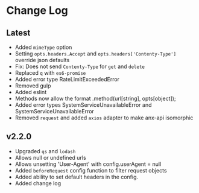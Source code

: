 # Change Log

## Latest

* Added `mimeType` option
* Setting `opts.headers.Accept` and `opts.headers['Contenty-Type']` override json defaults
* Fix: Does not send `Contenty-Type` for `get` and `delete`
* Replaced `q` with `es6-promise`
* Added error type RateLimitExceededError
* Removed gulp
* Added eslint
* Methods now allow the format .method(url[string], opts[object]);
* Added error types SystemServiceUnavailableError and SystemServiceUnavailableError
* Removed `request` and added `axios` adapter to make anx-api isomorphic

## v2.2.0

* Upgraded `qs` and `lodash`
* Allows null or undefined urls
* Allows unsetting 'User-Agent' with config.userAgent = null
* Added `beforeRequest` config function to filter request objects
* Added ability to set default headers in the config.
* Added change log
